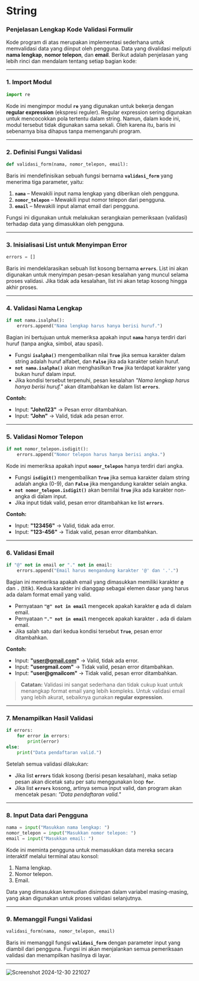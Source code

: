 # String
### Penjelasan Lengkap Kode Validasi Formulir

Kode program di atas merupakan implementasi sederhana untuk memvalidasi data yang diinput oleh pengguna. Data yang divalidasi meliputi **nama lengkap**, **nomor telepon**, dan **email**. Berikut adalah penjelasan yang lebih rinci dan mendalam tentang setiap bagian kode:

---

### 1. Import Modul

```python
import re
```

Kode ini mengimpor modul **`re`** yang digunakan untuk bekerja dengan **regular expression** (ekspresi reguler). Regular expression sering digunakan untuk mencocokkan pola tertentu dalam string. Namun, dalam kode ini, modul tersebut tidak digunakan sama sekali. Oleh karena itu, baris ini sebenarnya bisa dihapus tanpa memengaruhi program.

---

### 2. Definisi Fungsi Validasi

```python
def validasi_form(nama, nomor_telepon, email):
```

Baris ini mendefinisikan sebuah fungsi bernama **`validasi_form`** yang menerima tiga parameter, yaitu:

1. **`nama`** – Mewakili input nama lengkap yang diberikan oleh pengguna.
2. **`nomor_telepon`** – Mewakili input nomor telepon dari pengguna.
3. **`email`** – Mewakili input alamat email dari pengguna.

Fungsi ini digunakan untuk melakukan serangkaian pemeriksaan (validasi) terhadap data yang dimasukkan oleh pengguna.

---

### 3. Inisialisasi List untuk Menyimpan Error

```python
errors = []
```

Baris ini mendeklarasikan sebuah list kosong bernama **`errors`**. List ini akan digunakan untuk menyimpan pesan-pesan kesalahan yang muncul selama proses validasi. Jika tidak ada kesalahan, list ini akan tetap kosong hingga akhir proses.

---

### 4. Validasi Nama Lengkap

```python
if not nama.isalpha():
    errors.append("Nama lengkap harus hanya berisi huruf.")
```

Bagian ini bertujuan untuk memeriksa apakah input **`nama`** hanya terdiri dari huruf (tanpa angka, simbol, atau spasi).

- Fungsi **`isalpha()`** mengembalikan nilai **`True`** jika semua karakter dalam string adalah huruf alfabet, dan **`False`** jika ada karakter selain huruf.
- **`not nama.isalpha()`** akan menghasilkan **`True`** jika terdapat karakter yang bukan huruf dalam input.
- Jika kondisi tersebut terpenuhi, pesan kesalahan *"Nama lengkap harus hanya berisi huruf."* akan ditambahkan ke dalam list **`errors`**.

**Contoh:**

- Input: **"John123"** → Pesan error ditambahkan.
- Input: **"John"** → Valid, tidak ada pesan error.

---

### 5. Validasi Nomor Telepon

```python
if not nomor_telepon.isdigit():
    errors.append("Nomor telepon harus hanya berisi angka.")
```

Kode ini memeriksa apakah input **`nomor_telepon`** hanya terdiri dari angka.

- Fungsi **`isdigit()`** mengembalikan **`True`** jika semua karakter dalam string adalah angka (0-9), dan **`False`** jika mengandung karakter selain angka.
- **`not nomor_telepon.isdigit()`** akan bernilai **`True`** jika ada karakter non-angka di dalam input.
- Jika input tidak valid, pesan error ditambahkan ke list **`errors`**.

**Contoh:**

- Input: **"123456"** → Valid, tidak ada error.
- Input: **"123-456"** → Tidak valid, pesan error ditambahkan.

---

### 6. Validasi Email

```python
if "@" not in email or "." not in email:
    errors.append("Email harus mengandung karakter '@' dan '.'.")
```

Bagian ini memeriksa apakah email yang dimasukkan memiliki karakter **`@`** dan **`.`** (titik). Kedua karakter ini dianggap sebagai elemen dasar yang harus ada dalam format email yang valid.

- Pernyataan **`"@" not in email`** mengecek apakah karakter **`@`** ada di dalam email.
- Pernyataan **`"." not in email`** mengecek apakah karakter **`.`** ada di dalam email.
- Jika salah satu dari kedua kondisi tersebut **`True`**, pesan error ditambahkan.

**Contoh:**

- Input: **"********[user@gmail.com](mailto\:user@gmail.com)********"** → Valid, tidak ada error.
- Input: **"usergmail.com"** → Tidak valid, pesan error ditambahkan.
- Input: **"user\@gmailcom"** → Tidak valid, pesan error ditambahkan.

> **Catatan:** Validasi ini sangat sederhana dan tidak cukup kuat untuk menangkap format email yang lebih kompleks. Untuk validasi email yang lebih akurat, sebaiknya gunakan **regular expression**.

---

### 7. Menampilkan Hasil Validasi

```python
if errors:
    for error in errors:
        print(error)
else:
    print("Data pendaftaran valid.")
```

Setelah semua validasi dilakukan:

- Jika list **`errors`** tidak kosong (berisi pesan kesalahan), maka setiap pesan akan dicetak satu per satu menggunakan loop **`for`**.
- Jika list **`errors`** kosong, artinya semua input valid, dan program akan mencetak pesan: *"Data pendaftaran valid."*

---

### 8. Input Data dari Pengguna

```python
nama = input("Masukkan nama lengkap: ")
nomor_telepon = input("Masukkan nomor telepon: ")
email = input("Masukkan email: ")
```

Kode ini meminta pengguna untuk memasukkan data mereka secara interaktif melalui terminal atau konsol:

1. Nama lengkap.
2. Nomor telepon.
3. Email.

Data yang dimasukkan kemudian disimpan dalam variabel masing-masing, yang akan digunakan untuk proses validasi selanjutnya.

---

### 9. Memanggil Fungsi Validasi

```python
validasi_form(nama, nomor_telepon, email)
```

Baris ini memanggil fungsi **`validasi_form`** dengan parameter input yang diambil dari pengguna. Fungsi ini akan menjalankan semua pemeriksaan validasi dan menampilkan hasilnya di layar.

---
![Screenshot 2024-12-30 221027](https://github.com/user-attachments/assets/eb218435-3cc4-4127-ba98-1356af247d30)

